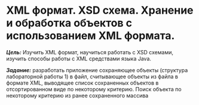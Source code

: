 # XML формат. XSD схема. Хранение и обработка объектов с использованием XML формата.

_**Цель:**_ Изучить  XML формат, научиться работать с XSD схемами, изучить способы работы с XML средствами языка Java.  

_**Задание:**_ разработать приложение сохраняющее объекты (структура лабораторной работы 1) в файл, считывающее объекты из файла в формате XML, выводящее список сохраненных объектов в отсортированном виде по некоторому критерию. Поиск объекта по некоторому критерию из ранее сохраненного массива
